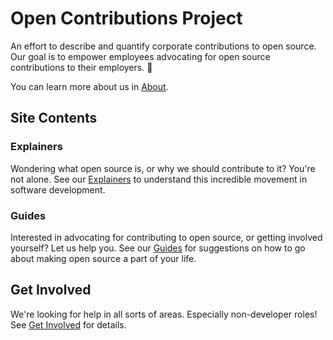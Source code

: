 # Open Contributions Project

An effort to describe and quantify corporate contributions to open source.
Our goal is to empower employees advocating for open source contributions to their employers. 💙

You can learn more about us in [About](./about).

## Site Contents

### Explainers

Wondering what open source is, or why we should contribute to it?
You're not alone.
See our [Explainers](./explainers) to understand this incredible movement in software development.

### Guides

Interested in advocating for contributing to open source, or getting involved yourself?
Let us help you.
See our [Guides](./guides) for suggestions on how to go about making open source a part of your life.

## Get Involved

We're looking for help in all sorts of areas.
Especially non-developer roles!
See [Get Involved](./get-involved) for details.
